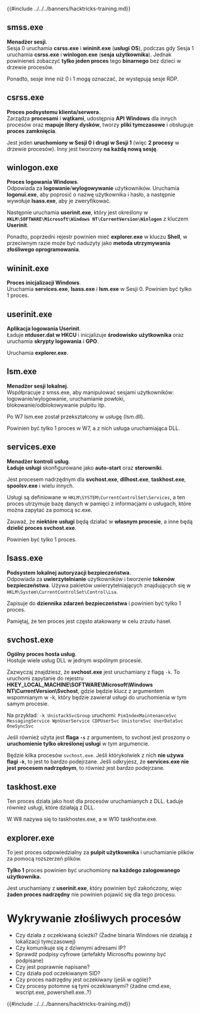 {{#include ../../../banners/hacktricks-training.md}}

## smss.exe

**Menadżer sesji**.\
Sesja 0 uruchamia **csrss.exe** i **wininit.exe** (**usługi** **OS**), podczas gdy Sesja 1 uruchamia **csrss.exe** i **winlogon.exe** (**sesja** **użytkownika**). Jednak powinieneś zobaczyć **tylko jeden proces** tego **binarnego** bez dzieci w drzewie procesów.

Ponadto, sesje inne niż 0 i 1 mogą oznaczać, że występują sesje RDP.

## csrss.exe

**Proces podsystemu klienta/serwera**.\
Zarządza **procesami** i **wątkami**, udostępnia **API** **Windows** dla innych procesów oraz **mapuje litery dysków**, tworzy **pliki tymczasowe** i obsługuje **proces** **zamknięcia**.

Jest jeden **uruchomiony w Sesji 0 i drugi w Sesji 1** (więc **2 procesy** w drzewie procesów). Inny jest tworzony **na każdą nową sesję**.

## winlogon.exe

**Proces logowania Windows**.\
Odpowiada za **logowanie**/**wylogowywanie** użytkowników. Uruchamia **logonui.exe**, aby poprosić o nazwę użytkownika i hasło, a następnie wywołuje **lsass.exe**, aby je zweryfikować.

Następnie uruchamia **userinit.exe**, który jest określony w **`HKLM\SOFTWARE\Microsoft\Windows NT\CurrentVersion\Winlogon`** z kluczem **Userinit**.

Ponadto, poprzedni rejestr powinien mieć **explorer.exe** w kluczu **Shell**, w przeciwnym razie może być nadużyty jako **metoda utrzymywania złośliwego oprogramowania**.

## wininit.exe

**Proces inicjalizacji Windows**. \
Uruchamia **services.exe**, **lsass.exe** i **lsm.exe** w Sesji 0. Powinien być tylko 1 proces.

## userinit.exe

**Aplikacja logowania Userinit**.\
Ładuje **ntduser.dat w HKCU** i inicjalizuje **środowisko** **użytkownika** oraz uruchamia **skrypty logowania** i **GPO**.

Uruchamia **explorer.exe**.

## lsm.exe

**Menadżer sesji lokalnej**.\
Współpracuje z smss.exe, aby manipulować sesjami użytkowników: logowanie/wylogowanie, uruchamianie powłoki, blokowanie/odblokowywanie pulpitu itp.

Po W7 lsm.exe został przekształcony w usługę (lsm.dll).

Powinien być tylko 1 proces w W7, a z nich usługa uruchamiająca DLL.

## services.exe

**Menadżer kontroli usług**.\
**Ładuje** **usługi** skonfigurowane jako **auto-start** oraz **sterowniki**.

Jest procesem nadrzędnym dla **svchost.exe**, **dllhost.exe**, **taskhost.exe**, **spoolsv.exe** i wielu innych.

Usługi są definiowane w `HKLM\SYSTEM\CurrentControlSet\Services`, a ten proces utrzymuje bazę danych w pamięci z informacjami o usługach, które można zapytać za pomocą sc.exe.

Zauważ, że **niektóre** **usługi** będą działać w **własnym procesie**, a inne będą **dzielić proces svchost.exe**.

Powinien być tylko 1 proces.

## lsass.exe

**Podsystem lokalnej autoryzacji bezpieczeństwa**.\
Odpowiada za **uwierzytelnianie** użytkowników i tworzenie **tokenów** **bezpieczeństwa**. Używa pakietów uwierzytelniających znajdujących się w `HKLM\System\CurrentControlSet\Control\Lsa`.

Zapisuje do **dziennika** **zdarzeń** **bezpieczeństwa** i powinien być tylko 1 proces.

Pamiętaj, że ten proces jest często atakowany w celu zrzutu haseł.

## svchost.exe

**Ogólny proces hosta usług**.\
Hostuje wiele usług DLL w jednym wspólnym procesie.

Zazwyczaj znajdziesz, że **svchost.exe** jest uruchamiany z flagą `-k`. To uruchomi zapytanie do rejestru **HKEY_LOCAL_MACHINE\SOFTWARE\Microsoft\Windows NT\CurrentVersion\Svchost**, gdzie będzie klucz z argumentem wspomnianym w -k, który będzie zawierał usługi do uruchomienia w tym samym procesie.

Na przykład: `-k UnistackSvcGroup` uruchomi: `PimIndexMaintenanceSvc MessagingService WpnUserService CDPUserSvc UnistoreSvc UserDataSvc OneSyncSvc`

Jeśli również użyta jest **flaga `-s`** z argumentem, to svchost jest proszony o **uruchomienie tylko określonej usługi** w tym argumencie.

Będzie kilka procesów `svchost.exe`. Jeśli którykolwiek z nich **nie używa flagi `-k`**, to jest to bardzo podejrzane. Jeśli odkryjesz, że **services.exe nie jest procesem nadrzędnym**, to również jest bardzo podejrzane.

## taskhost.exe

Ten proces działa jako host dla procesów uruchamianych z DLL. Ładuje również usługi, które działają z DLL.

W W8 nazywa się to taskhostex.exe, a w W10 taskhostw.exe.

## explorer.exe

To jest proces odpowiedzialny za **pulpit użytkownika** i uruchamianie plików za pomocą rozszerzeń plików.

**Tylko 1** proces powinien być uruchomiony **na każdego zalogowanego użytkownika.**

Jest uruchamiany z **userinit.exe**, który powinien być zakończony, więc **żaden proces nadrzędny** nie powinien pojawić się dla tego procesu.

# Wykrywanie złośliwych procesów

- Czy działa z oczekiwaną ścieżki? (Żadne binaria Windows nie działają z lokalizacji tymczasowej)
- Czy komunikuje się z dziwnymi adresami IP?
- Sprawdź podpisy cyfrowe (artefakty Microsoftu powinny być podpisane)
- Czy jest poprawnie napisane?
- Czy działa pod oczekiwanym SID?
- Czy proces nadrzędny jest oczekiwany (jeśli w ogóle)?
- Czy procesy potomne są tymi oczekiwanymi? (żadne cmd.exe, wscript.exe, powershell.exe..?)

{{#include ../../../banners/hacktricks-training.md}}
